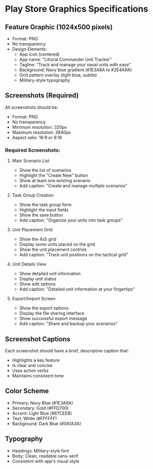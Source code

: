 # Play Store Graphics Specifications

## Feature Graphic (1024x500 pixels)
- Format: PNG
- No transparency
- Design Elements:
  - App icon (centered)
  - App name: "Littoral Commander Unit Tracker"
  - Tagline: "Track and manage your naval units with ease"
  - Background: Navy blue gradient (#1E3A8A to #2E4A9A)
  - Grid pattern overlay (light blue, subtle)
  - Military-style typography

## Screenshots (Required)
All screenshots should be:
- Format: PNG
- No transparency
- Minimum resolution: 320px
- Maximum resolution: 3840px
- Aspect ratio: 16:9 or 9:16

### Required Screenshots:
1. Main Scenario List
   - Show the list of scenarios
   - Highlight the "Create New" button
   - Show at least one existing scenario
   - Add caption: "Create and manage multiple scenarios"

2. Task Group Creation
   - Show the task group form
   - Highlight the input fields
   - Show the save button
   - Add caption: "Organize your units into task groups"

3. Unit Placement Grid
   - Show the 4x5 grid
   - Display some units placed on the grid
   - Show the unit placement controls
   - Add caption: "Track unit positions on the tactical grid"

4. Unit Details View
   - Show detailed unit information
   - Display unit status
   - Show edit options
   - Add caption: "Detailed unit information at your fingertips"

5. Export/Import Screen
   - Show the export options
   - Display the file sharing interface
   - Show successful export message
   - Add caption: "Share and backup your scenarios"

## Screenshot Captions
Each screenshot should have a brief, descriptive caption that:
- Highlights a key feature
- Is clear and concise
- Uses action verbs
- Maintains consistent tone

## Color Scheme
- Primary: Navy Blue (#1E3A8A)
- Secondary: Gold (#FFD700)
- Accent: Light Blue (#87CEEB)
- Text: White (#FFFFFF)
- Background: Dark Blue (#0A1A3A)

## Typography
- Headings: Military-style font
- Body: Clean, readable sans-serif
- Consistent with app's visual style 